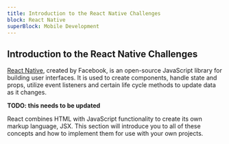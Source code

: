 ```yaml
---
title: Introduction to the React Native Challenges
block: React Native
superBlock: Mobile Development
---
```

## Introduction to the React Native Challenges

[React Native](https://reactjs.org/), created by Facebook, is an open-source JavaScript library for building user interfaces. It is used to create components, handle state and props, utilize event listeners and certain life cycle methods to update data as it changes.

**TODO: this needs to be updated**

React combines HTML with JavaScript functionality to create its own markup language, JSX. This section will introduce you to all of these concepts and how to implement them for use with your own projects.
